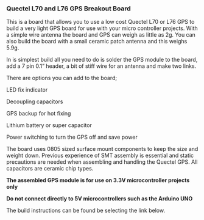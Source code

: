 ### Quectel L70 and L76 GPS Breakout Board

This is a board that allows you to use a low cost Quectel L70 or L76 GPS to build a very light GPS board for use with your micro controller projects. With a simple wire antenna the board and GPS can weigh as little as 2g. You can also build the board with a small ceramic patch antenna and this weighs 5.9g. 

In is simplest build all you need to do is solder the GPS module to the board, add a 7 pin 0.1” header, a bit of stiff wire for an antenna and make two links.

There are options you can add to the board;

LED fix indicator

Decoupling capacitors

GPS backup for hot fixing

Lithium battery or super capacitor

Power switching to turn the GPS off and save power

The board uses 0805 sized surface mount components to keep the size and weight down. Previous experience of SMT assembly is essential and static precautions are needed when assembling and handling the Quectel GPS. All capacitors are ceramic chip types. 

**The assembled GPS module is for use on 3.3V microcontroller projects only**

**Do not connect directly to 5V microcontrollers such as the Arduino UNO**

The build instructions can be found be selecting the link below.


